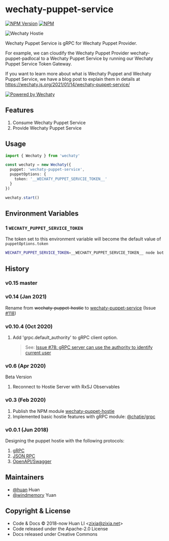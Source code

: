 # wechaty-puppet-service

[![NPM Version](https://badge.fury.io/js/wechaty-puppet-service.svg)](https://www.npmjs.com/package/wechaty-puppet-service)
[![NPM](https://github.com/wechaty/wechaty-puppet-service/workflows/NPM/badge.svg)](https://github.com/wechaty/wechaty-puppet-service/actions?query=workflow%3ANPM)

![Wechaty Hostie](https://wechaty.github.io/wechaty-puppet-service/images/hostie.png)

Wechaty Puppet Service is gRPC for Wechaty Puppet Provider.

For example, we can cloudify the Wechaty Puppet Provider wechaty-puppet-padlocal
to a Wechaty Puppet Service by running our Wechaty Puppet Service Token Gateway.

If you want to learn more about what is Wechaty Puppet and Wechaty Puppet Service,
we have a blog post to explain them in details at
<https://wechaty.js.org/2021/01/14/wechaty-puppet-service/>

[![Powered by Wechaty](https://img.shields.io/badge/Powered%20By-Wechaty-brightgreen.svg)](https://github.com/Wechaty/wechaty)

## Features

1. Consume Wechaty Puppet Service
1. Provide Wechaty Puppet Service

## Usage

```ts
import { Wechaty } from 'wechaty'

const wechaty = new Wechaty({
  puppet: 'wechaty-puppet-service',
  puppetOptions: {
    token: '__WECHATY_PUPPET_SERVCIE_TOKEN__'
  }
})

wechaty.start()
```

## Environment Variables

### 1 `WECHATY_PUPPET_SERVICE_TOKEN`

The token set to this environment variable will become the default value of `puppetOptions.token`

```sh
WECHATY_PUPPET_SERVICE_TOKEN=__WECHATY_PUPPET_SERVCIE_TOKEN__ node bot.js
```

## History

### v0.15 master

### v0.14 (Jan 2021)

Rename from ~~wechaty-puppet-hostie~~ to [wechaty-puppet-service](https://www.npmjs.com/package/wechaty-puppet-service)
(Issue [#118](https://github.com/wechaty/wechaty-puppet-service/issues/118))

### v0.10.4 (Oct 2020)

1. Add 'grpc.default_authority' to gRPC client option.  
    > See: [Issue #78: gRPC server can use the authority  to identify current user](https://github.com/wechaty/wechaty-puppet-hostie/pull/78)

### v0.6 (Apr 2020)

Beta Version

1. Reconnect to Hostie Server with RxSJ Observables

### v0.3 (Feb 2020)

1. Publish the NPM module [wechaty-puppet-hostie](https://www.npmjs.com/package/wechaty-puppet-hostie)
1. Implemented basic hostie features with gRPC module: [@chatie/grpc](https://github.com/Chatie/grpc)

### v0.0.1 (Jun 2018)

Designing the puppet hostie with the following protocols:

1. [gRPC](https://grpc.io/)
1. [JSON RPC](https://www.jsonrpc.org/)
1. [OpenAPI/Swagger](https://swagger.io/docs/specification/about/)

## Maintainers

- [@huan](https://github.com/huan) Huan
- [@windmemory](https://github.com/windmemory) Yuan

## Copyright & License

* Code & Docs © 2018-now Huan LI \<zixia@zixia.net\>
* Code released under the Apache-2.0 License
* Docs released under Creative Commons
